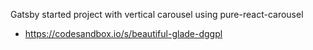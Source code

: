 Gatsby started project with vertical carousel using pure-react-carousel

- https://codesandbox.io/s/beautiful-glade-dggpl
